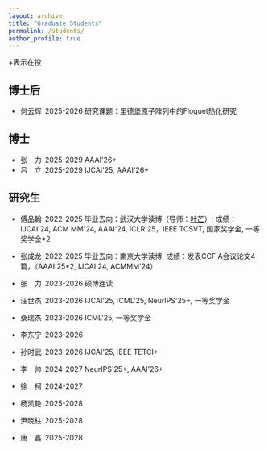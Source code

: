 ```yaml
---
layout: archive
title: "Graduate Students"
permalink: /students/
author_profile: true
---
```

+表示在投


博士后
------
* 何云辉&#8194;2025-2026 研究课题：里德堡原子阵列中的Floquet热化研究

博士
------
* 张&#8195;力&#8194;2025-2029 AAAI'26+
* 吕&#8195;立&#8194;2025-2029 IJCAI'25, AAAI'26+

研究生
------
* 傅品翰&#8194;2022-2025 毕业去向：武汉大学读博（导师：[叶芒](https://marswhu.github.io/index.html)）; 成绩：IJCAI'24, ACM MM'24, AAAI'24, ICLR'25，IEEE TCSVT, 国家奖学金, 一等奖学金*2
* 张成龙&#8194;2022-2025 毕业去向：南京大学读博; 成绩：发表CCF A会议论文4篇，（AAAI'25*2, IJCAI'24, ACMMM'24）
* 张&#8195;力&#8194;2023-2026 硕博连读
* 汪世杰&#8194;2023-2026 IJCAI'25, ICML'25, NeurIPS'25+, 一等奖学金
* 桑瑞杰&#8194;2023-2026 ICML'25, 一等奖学金
* 李东宁&#8194;2023-2026
* 孙时武&#8194;2023-2026 IJCAI'25, IEEE TETCI+
* 李&#8195;帅&#8194;2024-2027 NeurIPS'25+, AAAI'26+
* 徐&#8195;柯&#8194;2024-2027
* 杨凯艳&#8194;2025-2028
* 尹晓柱&#8194;2025-2028
* 唐&#8195;鑫&#8194;2025-2028



  <!--
&#160; 空一格
&#8194; 空两格
&#8195; 空四格
注意：不要漏掉分号
-->


